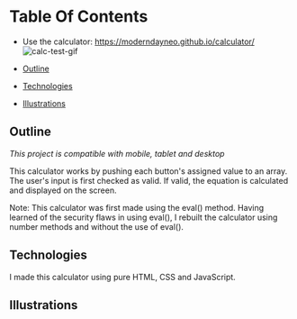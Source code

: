 # Table Of Contents
* Use the calculator: https://moderndayneo.github.io/calculator/ 
![calc-test-gif](https://user-images.githubusercontent.com/57966028/81924936-b4ad8780-95d7-11ea-968e-0e2edd42488b.gif)

* [Outline](#outline)
* [Technologies](#technologies)
* [Illustrations](#illustrations)

## Outline
*This project is compatible with mobile, tablet and desktop*

This calculator works by pushing each button's assigned value to an array. The user's input is first checked as valid. If valid, the equation is calculated and displayed on the screen.

Note: This calculator was first made using the eval() method. Having learned of the security flaws in using eval(), I rebuilt the calculator using number methods and without the use of eval().

## Technologies
I made this calculator using pure HTML, CSS and JavaScript.

## Illustrations
<!-- Calculator screenshot here -->
